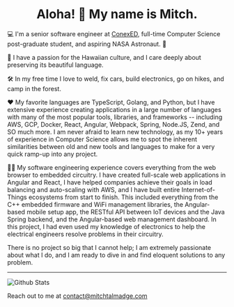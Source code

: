 <h1 align="center">Aloha! 🌺 My name is Mitch.</h1>

💻 I'm a senior software engineer at <a href="https://conexed.com/">ConexED</a>, full-time Computer Science post-graduate student, and aspiring NASA Astronaut. 🚀

🤙 I have a passion for the Hawaiian culture, and I care deeply about preserving its beautiful language.

🛠 In my free time I love to weld, fix cars, build electronics, go on hikes, and camp in the forest.

♥ My favorite languages are TypeScript, Golang, and Python, but I have extensive experience creating applications in a large number of languages with many of the most popular tools, libraries, and frameworks -- including AWS, GCP, Docker, React, Angular, Webpack, Spring, Node.JS, Zend, and SO much more. I am never afraid to learn new technology, as my 10+ years of experience in Computer Science allows me to spot the inherent similarities between old and new tools and languages to make for a very quick ramp-up into any project.

👨‍💻 My software engineering experience covers everything from the web browser to embedded circuitry. I have created full-scale web applications in Angular and React, I have helped companies achieve their goals in load balancing and auto-scaling with AWS, and I have built entire Internet-of-Things ecosystems from start to finish. This included everything from the C++ embedded firmware and WiFi management libraries, the Angular-based mobile setup app, the RESTful API between IoT devices and the Java Spring backend, and the Angular-based web management dashboard. In this project, I had even used my knowledge of electronics to help the electrical engineers resolve problems in their circuitry. 

There is no project so big that I cannot help; I am extremely passionate about what I do, and I am ready to dive in and find eloquent solutions to any problem.

---

<img align="center" src="https://github-readme-stats.anuraghazra1.vercel.app/api?username=MitchTalmadge&show_icons=true&include_all_commits=true&theme=material-palenight" alt="Github Stats" />

Reach out to me at <a href="mailto:contact@mitchtalmadge.com">contact@mitchtalmadge.com</a>
